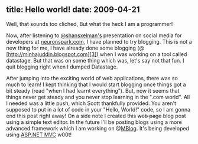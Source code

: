 title: Hello world!
date: 2009-04-21
---

Well, that sounds too cliched, But what the heck I am a programmer!

Now, after listening to [@shansxelman's][1] presentation on social media for developers at [neuronspark.com][2], I have planned to try blogging. 
This is not a new thing for me, I have already done some blogging (@ [http://minhajuddin.blogspot.com][3]) when I was working on a tool called datastage. 
But that was on some thing which was, let's say not that fun. I quit blogging right when I dumped Datastage.

After jumping into the exciting world of web applications, there was so much to learn! I kept thinking that I would start blogging once things got a bit steady (read "when I had learnt everything"). But, now it seems that things never get steady and you never stop learning in the ".com world". All I needed was a little push, which Scott thankfully provided.
You aren't supposed to put in a lot of code in your "Hello, World!" code, so I am gonna end this post right away! On a side note I created this <del>web page</del> blog post using a simple text editor. In the future I'll be posting blogs using a more advanced framework which I am working on @[MBlog][4]. It's being developed using [ASP.NET MVC][5] w00t!


  [1]: http://twitter.com/shanselman/ "Scott Hanselman's twitter handle"
  [2]: http://neuronspark.com/videos/social-networking-for-developers/ "Social Networking for developers"
  [3]: http://minhajuddin.blogspot.com "My datastage blog"
  [4]: http://minhajuddin.github.com/mblog/
  [5]: http://asp.net/mvc "A Sweet web framework"
